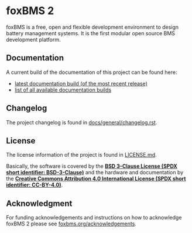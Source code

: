 # foxBMS 2

foxBMS is a free, open and flexible development environment to design battery
management systems. It is the first modular open source BMS development
platform.

## Documentation

A current build of the documentation of this project can be found
here:
- [latest documentation build (of the most recent release)](https://iisb-foxbms.iisb.fraunhofer.de/foxbms/gen2/docs/html/latest/)
- [list of all available documentation builds](https://iisb-foxbms.iisb.fraunhofer.de/foxbms/gen2/docs/html/)

## Changelog

The project changelog is found in
[docs/general/changelog.rst](./docs/general/changelog.rst).

## License

The license information of the project is found in [LICENSE.md](./LICENSE.md).

Basically, the software is covered by the
[**BSD 3-Clause License (SPDX short identifier: BSD-3-Clause)**](https://opensource.org/licenses/BSD-3-Clause)
and the hardware and documentation by the
[**Creative Commons Attribution 4.0 International License (SPDX short identifier: CC-BY-4.0)**](https://creativecommons.org/licenses/by/4.0/legalcode).

## Acknowledgment

For funding acknowledgements and instructions on how to acknowledge foxBMS 2
please see [foxbms.org/acknowledgements](https://foxbms.org/acknowledgements/).

